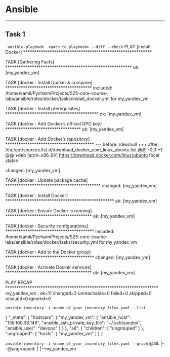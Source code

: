 # Ansible
---
## Task 1
``` ansible-playbook  <path_to_playbook> --diff --check```
PLAY [install Docker] **********************************************************

TASK [Gathering Facts] *********************************************************
ok: [my_yandex_vm]

TASK [docker : Install Docker & compose] ***************************************
included: /home/kamil/PycharmProjects/S25-core-course-labs/ansible/roles/docker/tasks/install_docker.yml for my_yandex_vm

TASK [docker : Install prerequisites] ******************************************
ok: [my_yandex_vm]

TASK [docker : Add Docker’s official GPG key] **********************************
ok: [my_yandex_vm]

TASK [docker : Add Docker’s repository] ****************************************
--- before: /dev/null
+++ after: /etc/apt/sources.list.d/download_docker_com_linux_ubuntu.list
@@ -0,0 +1 @@
+deb [arch=x86_64] https://download.docker.com/linux/ubuntu focal stable

changed: [my_yandex_vm]

TASK [docker : Update package cache] *******************************************
changed: [my_yandex_vm]

TASK [docker : Install Docker] *************************************************
ok: [my_yandex_vm]

TASK [docker : Ensure Docker is running] ***************************************
ok: [my_yandex_vm]

TASK [docker : Security configurations] ****************************************
included: /home/kamil/PycharmProjects/S25-core-course-labs/ansible/roles/docker/tasks/security.yml for my_yandex_vm

TASK [docker : Add to the Docker group] ****************************************
changed: [my_yandex_vm]

TASK [docker : Activate Docker services] ***************************************
ok: [my_yandex_vm]

PLAY RECAP *********************************************************************
my_yandex_vm               : ok=11   changed=3    unreachable=0    failed=0    skipped=0    rescued=0    ignored=0   

```ansible-inventory -i <name_of_your_inventory_file>.yaml --list```

{
    "_meta": {
        "hostvars": {
            "my_yandex_vm": {
                "ansible_host": "158.160.36.148",
                "ansible_ssh_private_key_file": "~/.ssh/yandex",
                "ansible_user": "devops"
            }
        }
    },
    "all": {
        "children": [
            "ungrouped"
        ]
    },
    "ungrouped": {
        "hosts": [
            "my_yandex_vm"
        ]
    }
}

```ansible-inventory -i <name_of_your_inventory_file>.yaml --graph```
@all:
  |--@ungrouped:
  |  |--my_yandex_vm
